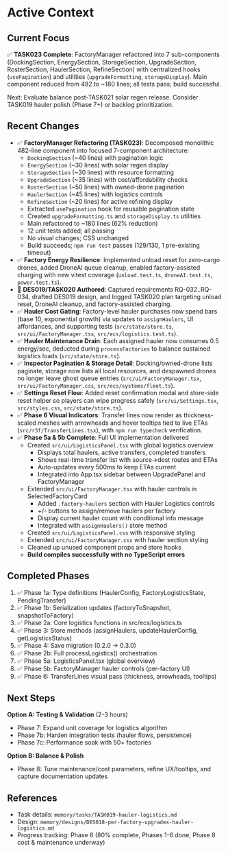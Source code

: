 # Active Context

## Current Focus

✅ **TASK023 Complete**: FactoryManager refactored into 7 sub-components (DockingSection, EnergySection, StorageSection, UpgradeSection, RosterSection, HaulerSection, RefineSection) with centralized hooks (`usePagination`) and utilities (`upgradeFormatting`, `storageDisplay`). Main component reduced from 482 to ~180 lines; all tests pass; build successful.

Next: Evaluate balance post-TASK021 solar regen release. Consider TASK019 hauler polish (Phase 7+) or backlog prioritization.

## Recent Changes

- ✅ **FactoryManager Refactoring (TASK023)**: Decomposed monolithic 482-line component into focused 7-component architecture:
  - `DockingSection` (~40 lines) with pagination logic
  - `EnergySection` (~30 lines) with solar regen display
  - `StorageSection` (~30 lines) with resource formatting
  - `UpgradeSection` (~35 lines) with cost/affordability checks
  - `RosterSection` (~50 lines) with owned-drone pagination
  - `HaulerSection` (~45 lines) with logistics controls
  - `RefineSection` (~20 lines) for active refining display
  - Extracted `usePagination` hook for reusable pagination state
  - Created `upgradeFormatting.ts` and `storageDisplay.ts` utilities
  - Main refactored to ~180 lines (62% reduction)
  - 12 unit tests added; all passing
  - No visual changes; CSS unchanged
  - Build succeeds; `npm run test` passes (129/130, 1 pre-existing timeout)
- ✅ **Factory Energy Resilience**: Implemented unload reset for zero-cargo drones, added DroneAI queue cleanup, enabled factory-assisted charging with new vitest coverage (`unload.test.ts`, `droneAI.test.ts`, `power.test.ts`).
- 📝 **DES019/TASK020 Authored**: Captured requirements RQ-032..RQ-034, drafted DES019 design, and logged TASK020 plan targeting unload reset, DroneAI cleanup, and factory-assisted charging.
- ✅ **Hauler Cost Gating**: Factory-level hauler purchases now spend bars (base 10, exponential growth) via updates to `assignHaulers`, UI affordances, and supporting tests (`src/state/store.ts`, `src/ui/FactoryManager.tsx`, `src/ecs/logistics.test.ts`).
- ✅ **Hauler Maintenance Drain**: Each assigned hauler now consumes 0.5 energy/sec, deducted during `processFactories` to balance sustained logistics loads (`src/state/store.ts`).
- ✅ **Inspector Pagination & Storage Detail**: Docking/owned-drone lists paginate, storage now lists all local resources, and despawned drones no longer leave ghost queue entries (`src/ui/FactoryManager.tsx`, `src/ui/FactoryManager.css`, `src/ecs/systems/fleet.ts`).
- ✅ **Settings Reset Flow**: Added reset confirmation modal and store-side reset helper so players can wipe progress safely (`src/ui/Settings.tsx`, `src/styles.css`, `src/state/store.ts`).
- ✅ **Phase 6 Visual Indicators**: Transfer lines now render as thickness-scaled meshes with arrowheads and hover tooltips tied to live ETAs (`src/r3f/TransferLines.tsx`), with `npm run typecheck` verification.
- ✅ **Phase 5a & 5b Complete**: Full UI implementation delivered
  - Created `src/ui/LogisticsPanel.tsx` with global logistics overview
    - Displays total haulers, active transfers, completed transfers
    - Shows real-time transfer list with source→dest routes and ETAs
    - Auto-updates every 500ms to keep ETAs current
    - Integrated into App.tsx sidebar between UpgradePanel and FactoryManager
  - Extended `src/ui/FactoryManager.tsx` with hauler controls in SelectedFactoryCard
    - Added `.factory-haulers` section with Hauler Logistics controls
    - +/- buttons to assign/remove haulers per factory
    - Display current hauler count with conditional info message
    - Integrated with `assignHaulers()` store method
  - Created `src/ui/LogisticsPanel.css` with responsive styling
  - Extended `src/ui/FactoryManager.css` with hauler section styling
  - Cleaned up unused component props and store hooks
  - **Build compiles successfully with no TypeScript errors**

## Completed Phases

1. ✅ Phase 1a: Type definitions (HaulerConfig, FactoryLogisticsState, PendingTransfer)
2. ✅ Phase 1b: Serialization updates (factoryToSnapshot, snapshotToFactory)
3. ✅ Phase 2a: Core logistics functions in src/ecs/logistics.ts
4. ✅ Phase 3: Store methods (assignHaulers, updateHaulerConfig, getLogisticsStatus)
5. ✅ Phase 4: Save migration (0.2.0 → 0.3.0)
6. ✅ Phase 2b: Full processLogistics() orchestration
7. ✅ Phase 5a: LogisticsPanel.tsx (global overview)
8. ✅ Phase 5b: FactoryManager hauler controls (per-factory UI)
9. ✅ Phase 6: TransferLines visual pass (thickness, arrowheads, tooltips)

## Next Steps

**Option A: Testing & Validation** (2-3 hours)

- Phase 7: Expand unit coverage for logistics algorithm
- Phase 7b: Harden integration tests (hauler flows, persistence)
- Phase 7c: Performance soak with 50+ factories

**Option B: Balance & Polish**

- Phase 8: Tune maintenance/cost parameters, refine UX/tooltips, and capture documentation updates

## References

- Task details: `memory/tasks/TASK019-hauler-logistics.md`
- Design: `memory/designs/DES018-per-factory-upgrades-hauler-logistics.md`
- Progress tracking: Phase 6 (80% complete, Phases 1-6 done, Phase 8 cost & maintenance underway)
